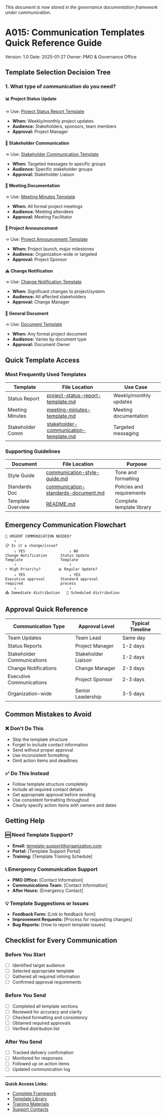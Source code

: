 *This document is now stored in the governance documentation framework under communication.*
# A015: Communication Templates Quick Reference Guide

Version: 1.0
Date: 2025-01-27
Owner: PMO & Governance Office

## Template Selection Decision Tree

### 1. What type of communication do you need?

#### 📊 **Project Status Update**
→ Use: [Project Status Report Template](./generated-documents/templates/project-status-report-template.md)
- **When:** Weekly/monthly project updates
- **Audience:** Stakeholders, sponsors, team members
- **Approval:** Project Manager

#### 📢 **Stakeholder Communication**
→ Use: [Stakeholder Communication Template](./generated-documents/templates/stakeholder-communication-template.md)
- **When:** Targeted messages to specific groups
- **Audience:** Specific stakeholder groups
- **Approval:** Stakeholder Liaison

#### 📝 **Meeting Documentation**
→ Use: [Meeting Minutes Template](./generated-documents/templates/meeting-minutes-template.md)
- **When:** All formal project meetings
- **Audience:** Meeting attendees
- **Approval:** Meeting Facilitator

#### 🚀 **Project Announcement**
→ Use: [Project Announcement Template](./generated-documents/templates/project-announcement-template.md)
- **When:** Project launch, major milestones
- **Audience:** Organization-wide or targeted
- **Approval:** Project Sponsor

#### ⚠️ **Change Notification**
→ Use: [Change Notification Template](./generated-documents/templates/change-notification-template.md)
- **When:** Significant changes to project/system
- **Audience:** All affected stakeholders
- **Approval:** Change Manager

#### 📄 **General Document**
→ Use: [Document Template](./generated-documents/templates/document-template.md)
- **When:** Any formal project document
- **Audience:** Varies by document type
- **Approval:** Document Owner

## Quick Template Access

### Most Frequently Used Templates

| Template | File Location | Use Case |
|----------|---------------|----------|
| Status Report | [project-status-report-template.md](./generated-documents/templates/project-status-report-template.md) | Weekly/monthly updates |
| Meeting Minutes | [meeting-minutes-template.md](./generated-documents/templates/meeting-minutes-template.md) | Meeting documentation |
| Stakeholder Comm | [stakeholder-communication-template.md](./generated-documents/templates/stakeholder-communication-template.md) | Targeted messaging |

### Supporting Guidelines

| Document | File Location | Purpose |
|----------|---------------|---------|
| Style Guide | [communication-style-guide.md](./generated-documents/templates/communication-style-guide.md) | Tone and formatting |
| Standards Doc | [communication-standards-document.md](./generated-documents/templates/communication-standards-document.md) | Policies and requirements |
| Template Overview | [README.md](./generated-documents/templates/README.md) | Complete template library |

## Emergency Communication Flowchart

```
🚨 URGENT COMMUNICATION NEEDED?
	↓
📋 Is it a change/issue?
	↓ YES                    ↓ NO
Change Notification      Status Update
Template                 Template
	↓                        ↓
⚡ High Priority?        📊 Regular Update?
	↓ YES                    ↓ YES
Executive approval       Standard approval
required                 process
	↓                        ↓
📤 Immediate distribution   📅 Scheduled distribution
```

## Approval Quick Reference

| Communication Type | Approval Level | Typical Timeline |
|-------------------|----------------|------------------|
| Team Updates | Team Lead | Same day |
| Status Reports | Project Manager | 1-2 days |
| Stakeholder Communications | Stakeholder Liaison | 1-2 days |
| Change Notifications | Change Manager | 2-3 days |
| Executive Communications | Project Sponsor | 2-3 days |
| Organization-wide | Senior Leadership | 3-5 days |

## Common Mistakes to Avoid

### ❌ Don't Do This
- Skip the template structure
- Forget to include contact information
- Send without proper approval
- Use inconsistent formatting
- Omit action items and deadlines

### ✅ Do This Instead
- Follow template structure completely
- Include all required contact details
- Get appropriate approval before sending
- Use consistent formatting throughout
- Clearly specify action items with owners and dates

## Getting Help

### 🆘 Need Template Support?
- **Email:** template-support@organization.com
- **Portal:** [Template Support Portal]
- **Training:** [Template Training Schedule]

### 📞 Emergency Communication Support
- **PMO Office:** [Contact Information]
- **Communications Team:** [Contact Information]
- **After Hours:** [Emergency Contact]

### 💡 Template Suggestions or Issues
- **Feedback Form:** [Link to feedback form]
- **Improvement Requests:** [Process for requesting changes]
- **Bug Reports:** [How to report template issues]

## Checklist for Every Communication

### Before You Start
- [ ] Identified target audience
- [ ] Selected appropriate template
- [ ] Gathered all required information
- [ ] Confirmed approval requirements

### Before You Send
- [ ] Completed all template sections
- [ ] Reviewed for accuracy and clarity
- [ ] Checked formatting and consistency
- [ ] Obtained required approvals
- [ ] Verified distribution list

### After You Send
- [ ] Tracked delivery confirmation
- [ ] Monitored for responses
- [ ] Followed up on action items
- [ ] Updated communication log

---

**Quick Access Links:**
- [Complete Framework](./A015-Communication-Templates-and-Standards.md)
- [Template Library](./generated-documents/templates/)
- [Training Materials](./generated-documents/templates/README.md#training-and-support)
- [Support Contacts](./generated-documents/templates/README.md#contact-information)
